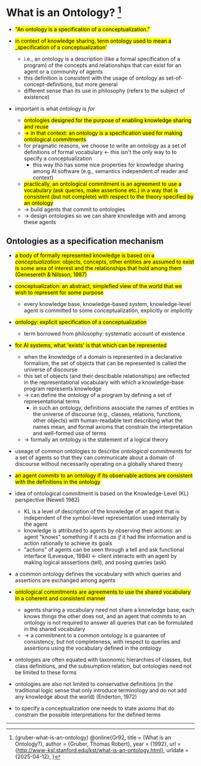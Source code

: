 # What is an Ontology? [^1]

- <mark> "An ontology is a specification of a conceptualization." </mark>

- <mark> in context of knowledge sharing, term ontology used to mean a _specification of a conceptualization' </mark>
  - i.e., an ontology is a description (like a formal specification of a program) of the concepts and relationships that can exist for an agent or a community of agents
  - this definition is consistent with the usage of ontology as set-of-concept-definitions, but more general
  - different sense than its use in philosophy (refers to the subject of existence)

- important is what ontology is _for_
  - <mark> ontologies designed for the purpose of enabling knowledge sharing and reuse </mark>
  - <mark> -> in that context: an ontology is a specification used for making ontological commitments </mark>
  - for pragmatic reasons, we choose to write an ontology as a set of definitions of formal vocabulary <- this isn't the only way to to specify a conceptualization
    - this way tho has some nice properties for knowledge sharing among AI software (e.g., semantics independent of reader and context)
  - <mark> practically, an ontological commitment is an agreement to use a vocabulary (ask queries, make assertione etc.) in a way that is consistent (but not complete) with respect to the theory specified by an ontology </mark>
  - -> build agents that commit to ontologies
  - -> design ontologies so we can share knowledge with and among these agents


## Ontologies as a specification mechanism

- <mark> a body of formally represented knowledge is based on a _conceptualization_: objects, concepts, other entities are assumed to exist is some area of interest and the relationships that hold among them (Genesereth & Nilsson, 1987) </mark>
- <mark> conceptualization: an abstract, simplefied view of the world that we wish to represent for some purpose </mark>
  - every knowledge base, knowledge-based system, knowledge-level agent is committed to some conceptualization, explicitly or implicitly

- <mark> ontology: explicit specification of a conceptualization </mark>
  - term borrowed from philosophy: systematic account of existence
- <mark> for AI systems, what 'exists' is that which can be represented </mark>
  - when the knowledge of a domain is represented in a declarative formalism, the set of objects that can be represented is called the universe of discourse
  - this set of objects (and their descibable relationships) are reflected in the representational vocabulary with which a knowledge-base program represents knowledge
  - -> can define the ontology of a program by defining a set of representational terms
    - in such an ontology, definitions associate the names of entities in the universe of discourse (e.g., classes, relations, functions, other objects) with human-readable text describing what the names mean, and formal axioms that constrain the interpretation and well-formed use of terms
  - -> formally an ontology is the statement of a logical theory

- useage of common ontologies to describe _ontological commitments_ for a set of agents so that they can communicate about a domain of discourse without necessarily operating on a globally shared theory
- <mark> an agent _commits_ to an ontology if its observable actions are consistent with the definitions in the ontology </mark>
- idea of ontological commitment is based on the Knowledge-Level (KL) perspective (Newell 1982)
  - KL is a level of description of the knowledge of an agent that is independent of the symbol-level representation used internally by the agent
  - knowledge is attributed to agents by observing their actions: an agent "knows" something if it acts _as if_ it had the information and is action rationally to achieve its goals
  - "actions" of agents can be seen through a tell and ask functional interface (Levesque, 1984) <- client interacts with an agent by making logical asssertions (tell), and posing queries (ask)

- a common ontology defines the vocabulary with which queries and assertions are exchanged among agents
- <mark> ontological commitments are agreements to use the shared vocabulary in a coherent and consistent manner </mark>
  - agents sharing a vocabulary need not share a knowledge base; each knows things the other does not, and an agent that commits to an ontology is not required to answer all queries that can be formulated in the shared vocabulary
  - -> a commitment to a common ontology is a guarantee of consistency, but not completeness, with respect to queries and assertions using the vocabulary defined in the ontology

- ontologies are often equated with taxonomic hierarchies of classes, but class definitions, and the subsumption relation, but ontologies need not be limited to these forms
- ontologies are also not limited to conservative definitions (in the traditional logic sense that only introduce terminology and do not add any knowledge about the world) (Enderton, 1972)
- to specify a conceptualization one needs to state axioms that do constrain the possible interpretations for the defined terms













___________________________________
[^1]: (gruber-what-is-an-ontology)
@online{Gr92,
    title = {What is an Ontology?},
    author = {Gruber, Thomas Robert},
    year = {1992},
    url = {http://www-ksl.stanford.edu/kst/what-is-an-ontology.html},
	urldate = {2025-04-12},
}

